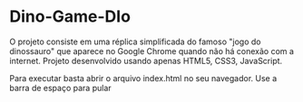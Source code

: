 # Dino-Game-DIo
O projeto consiste em uma réplica simplificada do famoso "jogo do dinossauro" que aparece no Google Chrome quando não há conexão com a internet.
Projeto desenvolvido usando apenas HTML5, CSS3, JavaScript.

Para executar basta abrir o arquivo index.html no seu navegador.
Use a barra de espaço para pular



